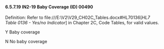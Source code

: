 #### 6.5.7.19 IN2-19 Baby Coverage (ID) 00490

Definition: Refer to file:///E:\V2\V29_CH02C_Tables.docx#HL70136[_HL7 Table 0136 - Yes/no Indicator_] in Chapter 2C, Code Tables, for valid values.

Y Baby coverage

N No baby coverage
